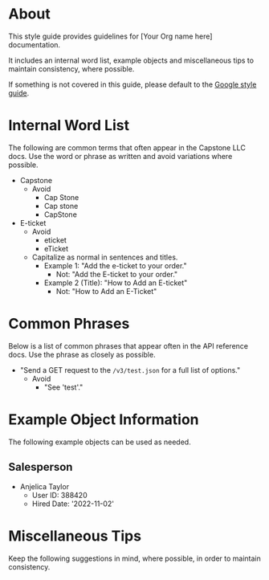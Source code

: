 # About

This style guide provides guidelines for [Your Org name here] documentation.

It includes an internal word list, example objects and miscellaneous tips to maintain consistency, where possible.

If something is not covered in this guide,
please default to the [Google style guide](https://developers.google.com/style).

[//]: # (&#40;please default to the [Microsoft style guide]&#40;https://docs.microsoft.com/en-us/style-guide/welcome/&#41;&#41;)

# Internal Word List

The following are common terms that often appear in the Capstone LLC docs.
Use the word or phrase as written and avoid variations where possible.

- Capstone
  - Avoid
    - Cap Stone
    - Cap stone
    - CapStone
- E-ticket
  - Avoid
    - eticket
    - eTicket
  - Capitalize as normal in sentences and titles.
    - Example 1: "Add the e-ticket to your order."
      - Not: "Add the E-ticket to your order."
    - Example 2 (Title): "How to Add an E-ticket"
      - Not: "How to Add an E-Ticket"

# Common Phrases
Below is a list of common phrases that appear often in the API reference docs.
Use the phrase as closely as possible.

- "Send a GET request to the `/v3/test.json` for a full list of options."
  - Avoid
    - "See 'test'."

# Example Object Information

The following example objects can be used as needed.

## Salesperson
- Anjelica Taylor
  - User ID: 388420
  - Hired Date: '2022-11-02'

# Miscellaneous Tips

Keep the following suggestions in mind, where possible, in order to maintain consistency.


